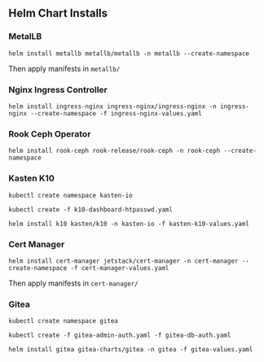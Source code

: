 ## Helm Chart Installs

### MetalLB
```
helm install metallb metallb/metallb -n metallb --create-namespace
```
Then apply manifests in `metallb/`

### Nginx Ingress Controller
```
helm install ingress-nginx ingress-nginx/ingress-nginx -n ingress-nginx --create-namespace -f ingress-nginx-values.yaml
```

### Rook Ceph Operator
```
helm install rook-ceph rook-release/rook-ceph -n rook-ceph --create-namespace
```

### Kasten K10
```
kubectl create namespace kasten-io

kubectl create -f k10-dashboard-htpasswd.yaml

helm install k10 kasten/k10 -n kasten-io -f kasten-k10-values.yaml
```

### Cert Manager
```
helm install cert-manager jetstack/cert-manager -n cert-manager --create-namespace -f cert-manager-values.yaml
```
Then apply manifests in `cert-manager/`

### Gitea
```
kubectl create namespace gitea

kubectl create -f gitea-admin-auth.yaml -f gitea-db-auth.yaml

helm install gitea gitea-charts/gitea -n gitea -f gitea-values.yaml
```